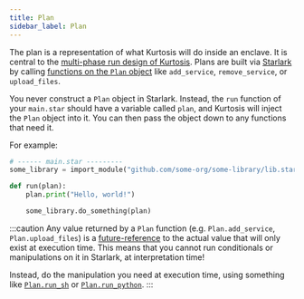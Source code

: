 ```yaml
---
title: Plan
sidebar_label: Plan
---
```


The plan is a representation of what Kurtosis will do inside an enclave. It is central to the [multi-phase run design of Kurtosis][multi-phase-runs]. Plans are built via [Starlark][starlark-reference] by calling [functions on the `Plan` object][plan-starlark-reference] like `add_service`, `remove_service`, or `upload_files`.

You never construct a `Plan` object in Starlark. Instead, the `run` function of your `main.star` should have a variable called `plan`, and Kurtosis will inject the `Plan` object into it. You can then pass the object down to any functions that need it.

For example:

```python
# ------ main.star ---------
some_library = import_module("github.com/some-org/some-library/lib.star")

def run(plan):
    plan.print("Hello, world!")

    some_library.do_something(plan)
```

:::caution
Any value returned by a `Plan` function (e.g. `Plan.add_service`, `Plan.upload_files`) is a [future-reference][future-reference] to the actual value that will only exist at execution time. This means that you cannot run conditionals or manipulations on it in Starlark, at interpretation time! 

Instead, do the manipulation you need at execution time, using something like [`Plan.run_sh`][plan-run-sh] or [`Plan.run_python`][plan-run-python].
:::

<!------------------ ONLY LINKS BELOW HERE -------------------->
[future-reference]: ./future-references.md
[multi-phase-runs]: ./multi-phase-runs.md
[starlark-reference]: ./starlark.md
[plan-starlark-reference]: ../api-reference/starlark-reference/plan.md
[plan-run-sh]: ../api-reference/starlark-reference/plan.md#run_sh
[plan-run-python]: ../api-reference/starlark-reference/plan.md#run_python

